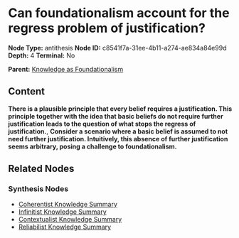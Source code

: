 # Can foundationalism account for the regress problem of justification?

**Node Type:** antithesis
**Node ID:** c8541f7a-31ee-4b11-a274-ae834a84e99d
**Depth:** 4
**Terminal:** No

**Parent:** [Knowledge as Foundationalism](knowledge-as-foundationalism-synthesis-2610c891-7149-4cfb-b9b3-88ce3e1b4dfd.md)

## Content

**There is a plausible principle that every belief requires a justification. This principle together with the idea that basic beliefs do not require further justification leads to the question of what stops the regress of justification.**, **Consider a scenario where a basic belief is assumed to not need further justification. Intuitively, this absence of further justification seems arbitrary, posing a challenge to foundationalism.**

## Related Nodes

### Synthesis Nodes

- [Coherentist Knowledge Summary](coherentist-knowledge-summary-synthesis-e35f6373-3ee2-4f1b-bc29-ea3022310b6d.md)
- [Infinitist Knowledge Summary](infinitist-knowledge-summary-synthesis-030e8c55-38df-41c7-b4b8-145cf970ebb4.md)
- [Contextualist Knowledge Summary](contextualist-knowledge-summary-synthesis-720aa639-f7ea-4c4c-bf10-15dd50c405ad.md)
- [Reliabilist Knowledge Summary](reliabilist-knowledge-summary-synthesis-7bfe919d-0dd9-45fb-9192-a9ee34a1d0b3.md)
